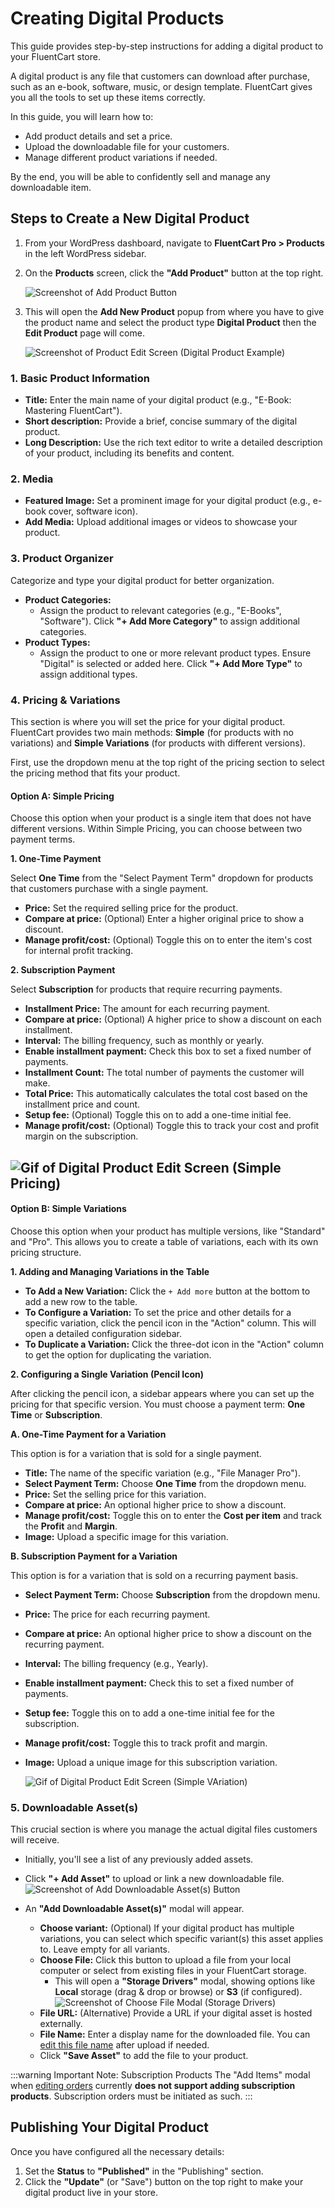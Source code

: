  # Creating Digital Products

This guide provides step-by-step instructions for adding a digital product to your FluentCart store.

A digital product is any file that customers can download after purchase, such as an e-book, software, music, or design template. FluentCart gives you all the tools to set up these items correctly.

In this guide, you will learn how to:

* Add product details and set a price.
* Upload the downloadable file for your customers.
* Manage different product variations if needed.

By the end, you will be able to confidently sell and manage any downloadable item.

## Steps to Create a New Digital Product

1.  From your WordPress dashboard, navigate to **FluentCart Pro > Products** in the left WordPress sidebar.
2.  On the **Products** screen, click the **"Add Product"** button at the top right.

    ![Screenshot of Add Product Button](/guide/public/images/product-types-creation/creating-digital-product/Digital-product-1.png)

3.  This will open the **Add New Product** popup from where you have to give the product name and select the product type **Digital Product** then the **Edit Product** page will come.

    ![Screenshot of Product Edit Screen (Digital Product Example)](/guide/public/images/product-types-creation/creating-digital-product/Digital-product-3.png) 

### 1. Basic Product Information

* **Title:** Enter the main name of your digital product (e.g., "E-Book: Mastering FluentCart").
* **Short description:** Provide a brief, concise summary of the digital product.
* **Long Description:** Use the rich text editor to write a detailed description of your product, including its benefits and content.

### 2. Media

* **Featured Image:** Set a prominent image for your digital product (e.g., e-book cover, software icon).
* **Add Media:** Upload additional images or videos to showcase your product.

### 3. Product Organizer

Categorize and type your digital product for better organization.

* **Product Categories:**
    * Assign the product to relevant categories (e.g., "E-Books", "Software"). Click **"+ Add More Category"** to assign additional categories.
* **Product Types:**
    * Assign the product to one or more relevant product types. Ensure "Digital" is selected or added here. Click **"+ Add More Type"** to assign additional types.

### 4. Pricing & Variations

This section is where you will set the price for your digital product. FluentCart provides two main methods: **Simple** (for products with no variations) and **Simple Variations** (for products with different versions).

First, use the dropdown menu at the top right of the pricing section to select the pricing method that fits your product.


#### Option A: Simple Pricing

Choose this option when your product is a single item that does not have different versions. Within Simple Pricing, you can choose between two payment terms.

**1. One-Time Payment**

Select **One Time** from the "Select Payment Term" dropdown for products that customers purchase with a single payment.

* **Price:** Set the required selling price for the product.
* **Compare at price:** (Optional) Enter a higher original price to show a discount.
* **Manage profit/cost:** (Optional) Toggle this on to enter the item's cost for internal profit tracking.

**2. Subscription Payment**

Select **Subscription** for products that require recurring payments.

* **Installment Price:** The amount for each recurring payment.
* **Compare at price:** (Optional) A higher price to show a discount on each installment.
* **Interval:** The billing frequency, such as monthly or yearly.
* **Enable installment payment:** Check this box to set a fixed number of payments.
* **Installment Count:** The total number of payments the customer will make.
* **Total Price:** This automatically calculates the total cost based on the installment price and count.
* **Setup fee:** (Optional) Toggle this on to add a one-time initial fee.
* **Manage profit/cost:** (Optional) Toggle this to track your cost and profit margin on the subscription.

![Gif of Digital Product Edit Screen (Simple Pricing)](/guide/public/images/product-types-creation/creating-digital-product/simple-price.gif) 
---

#### Option B: Simple Variations

Choose this option when your product has multiple versions, like "Standard" and "Pro". This allows you to create a table of variations, each with its own pricing structure.

**1. Adding and Managing Variations in the Table**

* **To Add a New Variation:** Click the `+ Add more` button at the bottom to add a new row to the table.
* **To Configure a Variation:** To set the price and other details for a specific variation, click the pencil icon in the "Action" column. This will open a detailed configuration sidebar.
* **To Duplicate a Variation:** Click the three-dot icon in the "Action" column to get the option for duplicating the variation.

**2. Configuring a Single Variation (Pencil Icon)**

After clicking the pencil icon, a sidebar appears where you can set up the pricing for that specific version. You must choose a payment term: **One Time** or **Subscription**.

**A. One-Time Payment for a Variation**

This option is for a variation that is sold for a single payment.

* **Title:** The name of the specific variation (e.g., "File Manager Pro").
* **Select Payment Term:** Choose **One Time** from the dropdown menu.
* **Price:** Set the selling price for this variation.
* **Compare at price:** An optional higher price to show a discount.
* **Manage profit/cost:** Toggle this on to enter the **Cost per item** and track the **Profit** and **Margin**.
* **Image:** Upload a specific image for this variation.

**B. Subscription Payment for a Variation**

This option is for a variation that is sold on a recurring payment basis.

* **Select Payment Term:** Choose **Subscription** from the dropdown menu.
* **Price:** The price for each recurring payment.
* **Compare at price:** An optional higher price to show a discount on the recurring payment.
* **Interval:** The billing frequency (e.g., Yearly).
* **Enable installment payment:** Check this to set a fixed number of payments.
* **Setup fee:** Toggle this on to add a one-time initial fee for the subscription.
* **Manage profit/cost:** Toggle this to track profit and margin.
* **Image:** Upload a unique image for this subscription variation.

   ![Gif of Digital Product Edit Screen (Simple VAriation)](/guide/public/images/product-types-creation/creating-digital-product/simple-variation2.gif) 

### 5. Downloadable Asset(s)

This crucial section is where you manage the actual digital files customers will receive.

* Initially, you'll see a list of any previously added assets.
* Click **"+ Add Asset"** to upload or link a new downloadable file.
    ![Screenshot of Add Downloadable Asset(s) Button](/guide/public/images/product-types-creation/creating-digital-product/Digital-product-5.png) 
* An **"Add Downloadable Asset(s)"** modal will appear.

    * **Choose variant:** (Optional) If your digital product has multiple variations, you can select which specific variant(s) this asset applies to. Leave empty for all variants.
    * **Choose File:** Click this button to upload a file from your local computer or select from existing files in your FluentCart storage.
        * This will open a **"Storage Drivers"** modal, showing options like **Local** storage (drag & drop or browse) or **S3** (if configured).
![Screenshot of Choose File Modal (Storage Drivers)](/guide/public/images/product-types-creation/creating-digital-product/Digital-product-6.png)
    * **File URL:** (Alternative) Provide a URL if your digital asset is hosted externally.
    * **File Name:** Enter a display name for the downloaded file. You can [edit this file name](/guide/product-types-creation/creating-digital-products#editing-uploaded-file-names) after upload if needed.
    * Click **"Save Asset"** to add the file to your product.

:::warning Important Note: Subscription Products
The "Add Items" modal when [editing orders](/guide/store-management/orders-management/editing-existing-orders) currently **does not support adding subscription products**. Subscription orders must be initiated as such.
:::

## Publishing Your Digital Product

Once you have configured all the necessary details:

1.  Set the **Status** to **"Published"** in the "Publishing" section.
2.  Click the **"Update"** (or "Save") button on the top right to make your digital product live in your store.


